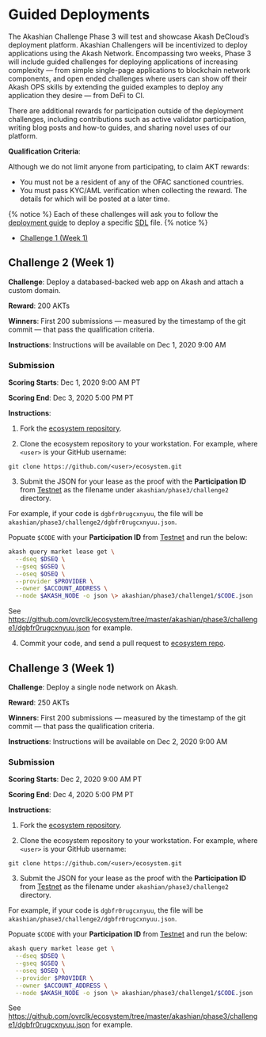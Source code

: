 # Guided Deployments

The Akashian Challenge Phase 3 will test and showcase Akash DeCloud’s deployment platform. Akashian Challengers will be incentivized to deploy applications using the Akash Network. Encompassing two weeks, Phase 3 will include guided challenges for deploying applications of increasing complexity — from simple single-page applications to blockchain network components, and open ended challenges where users can show off their Akash OPS skills by extending the guided examples to deploy any application they desire — from DeFi to CI.

There are additional rewards for participation outside of the deployment challenges, including contributions such as active validator participation, writing blog posts and how-to guides, and sharing novel uses of our platform.

**Qualification Criteria**:

Although we do not limit anyone from participating, to claim AKT rewards:

* You must not be a resident of any of the OFAC sanctioned countries.
* You must pass KYC/AML verification when collecting the reward. The details for which will be posted at a later time.

{% notice %}
Each of these challenges will ask you to follow the [deployment guide](/guides/deploy) to deploy a specific [SDL](/sdl) file.
{% notice %}

* [Challenge 1 (Week 1)](guided-deployments/1-1.md)

## Challenge 2 (Week 1)

**Challenge**: Deploy a databased-backed web app on Akash and attach a custom domain.

**Reward**: 200 AKTs

**Winners**: First 200 submissions — measured by the timestamp of the git commit — that pass the qualification criteria. 

**Instructions**: Instructions will be available on Dec 1, 2020 9:00 AM 

### Submission

**Scoring Starts**: Dec 1, 2020 9:00 AM PT 

**Scoring End**: Dec 3, 2020 5:00 PM PT

**Instructions**:

1) Fork the [ecosystem repository](https://github.com/ovrclk/ecosystem).

2) Clone the ecosystem repository to your workstation. For example, where `<user>` is your GitHub username:
  
  ```shell
  git clone https://github.com/<user>/ecosystem.git
  ```

3) Submit the JSON for your lease as the proof with the **Participation ID** from [Testnet](https://app.akash.network) as the filename under `akashian/phase3/challenge2` directory.

For example, if your code is `dgbfr0rugcxnyuu`, the file will be `akashian/phase3/challenge2/dgbfr0rugcxnyuu.json`.

Popuate `$CODE` with your **Participation ID** from [Testnet](https://app.akash.network) and run the below:

```sh
akash query market lease get \
  --dseq $DSEQ \
  --gseq $GSEQ \
  --oseq $OSEQ \
  --provider $PROVIDER \
  --owner $ACCOUNT_ADDRESS \
  --node $AKASH_NODE -o json \> akashian/phase3/challenge1/$CODE.json
```

See https://github.com/ovrclk/ecosystem/tree/master/akashian/phase3/challenge1/dgbfr0rugcxnyuu.json for example.

4) Commit your code, and send a pull request to [ecosystem repo](https://github.com/ovrclk/ecosystem).


## Challenge 3 (Week 1)

**Challenge**: Deploy a single node network on Akash.

**Reward**: 250 AKTs

**Winners**: First 200 submissions — measured by the timestamp of the git commit — that pass the qualification criteria. 

**Instructions**: Instructions will be available on Dec 2, 2020 9:00 AM 

### Submission

**Scoring Starts**: Dec 2, 2020 9:00 AM PT 

**Scoring End**: Dec 4, 2020 5:00 PM PT

**Instructions**:

1) Fork the [ecosystem repository](https://github.com/ovrclk/ecosystem).

2) Clone the ecosystem repository to your workstation. For example, where `<user>` is your GitHub username:
  
  ```shell
  git clone https://github.com/<user>/ecosystem.git
  ```

3) Submit the JSON for your lease as the proof with the **Participation ID** from [Testnet](https://app.akash.network) as the filename under `akashian/phase3/challenge2` directory.

For example, if your code is `dgbfr0rugcxnyuu`, the file will be `akashian/phase3/challenge2/dgbfr0rugcxnyuu.json`.

Popuate `$CODE` with your **Participation ID** from [Testnet](https://app.akash.network) and run the below:

```sh
akash query market lease get \
  --dseq $DSEQ \
  --gseq $GSEQ \
  --oseq $OSEQ \
  --provider $PROVIDER \
  --owner $ACCOUNT_ADDRESS \
  --node $AKASH_NODE -o json \> akashian/phase3/challenge1/$CODE.json
```

See https://github.com/ovrclk/ecosystem/tree/master/akashian/phase3/challenge1/dgbfr0rugcxnyuu.json for example.
